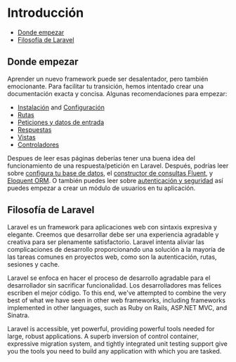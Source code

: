 # Introducción

- [Donde empezar](#where-to-start)
- [Filosofía de Laravel](#laravel-philosophy)

<a name="where-to-start"></a>
## Donde empezar

Aprender un nuevo framework puede ser desalentador, pero también emocionante. Para facilitar tu transición, hemos intentado crear una documentación exacta y concisa. Algunas recomendaciones para empezar:

- [Instalación](5.0/installation) and [Configuración](/5.0/configuration)
- [Rutas](/5.0/routing)
- [Peticiones y datos de entrada](/5.0/requests)
- [Respuestas](/5.0/responses)
- [Vistas](/5.0/views)
- [Controladores](/5.0/controllers)

Despues de leer esas páginas deberías tener una buena idea del funcionamiento de una respuesta/petición en Laravel. Después, podrías leer sobre [configura tu base de datos](/5.0/database), el [constructor de consultas Fluent](/5.0/queries), y [Eloquent ORM](/5.0/eloquent). O también puedes leer sobre [autenticación y seguridad](/5.0/authentication) así puedes empezar a crear un módulo de usuarios en tu aplicación.

<a name="laravel-philosophy"></a>
## Filosofía de Laravel

Laravel es un framework para aplicaciones web con sintaxis expresiva y elegante. Creemos que desarrollar debe ser una experiencia agradable y creativa para ser plenamente satisfactorio. Laravel intenta aliviar las complicaciones de desarrollo proporcionando una solución a la mayoría de las tareas comunes en proyectos web, como son la autenticación, rutas, sesiones y cache.

Laravel se enfoca en hacer el proceso de desarrollo agradable para el desarrollador sin sacrificar funcionalidad. Los desarrolladores mas felices escriben el mejor código. To this end, we've attempted to combine the very best of what we have seen in other web frameworks, including frameworks implemented in other languages, such as Ruby on Rails, ASP.NET MVC, and Sinatra.

Laravel is accessible, yet powerful, providing powerful tools needed for large, robust applications. A superb inversion of control container, expressive migration system, and tightly integrated unit testing support give you the tools you need to build any application with which you are tasked.
